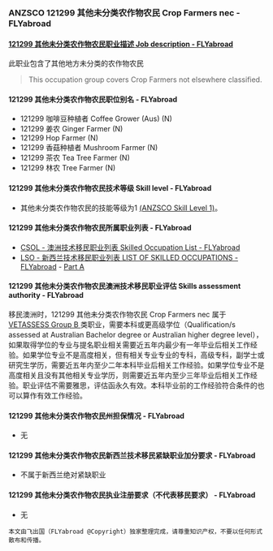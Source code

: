 ### ANZSCO 121299 其他未分类农作物农民 Crop Farmers nec - FLYabroad ###

####  [121299 其他未分类农作物农民职业描述 Job description - FLYabroad](http://www.flyabroadvisa.com/anzsco/1212.html#121299)

此职业包含了其他地方未分类的农作物农民

> This occupation group covers Crop Farmers not elsewhere classified.

#### 121299 其他未分类农作物农民职位别名 - FLYabroad
 
- 121299	 咖啡豆种植者 Coffee Grower (Aus) (N)
- 121299 姜农 Ginger Farmer (N)
- 121299 Hop Farmer (N)
- 121299 香菇种植者 Mushroom Farmer (N)
- 121299 茶农 Tea Tree Farmer (N)
- 121299 林农 Tree Farmer (N)

#### 121299 其他未分类农作物农民技术等级 Skill level - FLYabroad

- 其他未分类农作物农民的技能等级为1 [(ANZSCO Skill Level 1)](http://www.flyabroadvisa.com/anzsco/)。

#### 121299 其他未分类农作物农民所属职业列表 - FLYabroad

- [CSOL - 澳洲技术移民职业列表 Skilled Occupation List - FLYabroad](http://www.flyabroadvisa.com/sol/)
- [LSO - 新西兰技术移民职业列表 LIST OF SKILLED OCCUPATIONS - FLYabroad](http://nz.flyabroadvisa.com/lso/) - [Part A](parta)

#### 121299 其他未分类农作物农民澳洲技术移民职业评估 Skills assessment authority - FLYabroad

移民澳洲时，121299 其他未分类农作物农民 Crop Farmers nec  属于 [VETASSESS Group B ](http://www.flyabroadvisa.com/ass/vetassess.html)类职业，需要本科或更高级学位（Qualification/s assessed at Australian Bachelor degree or Australian higher degree level），如果取得学位的专业与提名职业相关需要近五年内最少有一年毕业后相关工作经验。如果学位专业不是高度相关，但有相关专业专业的专科，高级专科，副学士或研究生学历，需要近五年内至少二年本科毕业后相关工作经验。如果学位专业不是高度相关且没有其他相关专业学历，则需要近五年内至少三年毕业后相关工作经验。职业评估不需要雅思，评估函永久有效。本科毕业前的工作经验符合条件的也可以算作有效工作经验。

#### 121299 其他未分类农作物农民州担保情况 - FLYabroad

- 无

#### 121299 其他未分类农作物农民新西兰技术移民紧缺职业加分要求 - FLYabroad

- 不属于新西兰绝对紧缺职业

#### 121299 其他未分类农作物农民执业注册要求（不代表移民要求） - FLYabroad

- 无

`本文由飞出国（FLYabroad @Copyright）独家整理完成，请尊重知识产权，不要以任何形式散布和传播。`